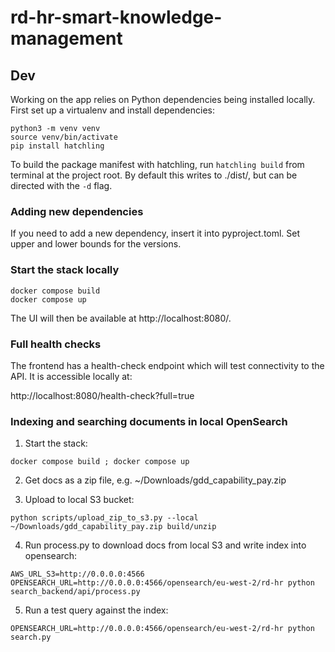 # rd-hr-smart-knowledge-management

## Dev

Working on the app relies on Python dependencies being installed locally. First set up a virtualenv and install 
dependencies:

```
python3 -m venv venv
source venv/bin/activate
pip install hatchling
```

To build the package manifest with hatchling, run `hatchling build` from
terminal at the project root. By default this writes to ./dist/, but can be
directed with the `-d` flag.

### Adding new dependencies

If you need to add a new dependency, insert it into pyproject.toml. Set upper and lower bounds for the versions.

### Start the stack locally

```
docker compose build
docker compose up
```

The UI will then be available at http://localhost:8080/.

### Full health checks

The frontend has a health-check endpoint which will test connectivity to the API. It is accessible locally at:

http://localhost:8080/health-check?full=true

### Indexing and searching documents in local OpenSearch

1. Start the stack:

```
docker compose build ; docker compose up
```

2. Get docs as a zip file, e.g. ~/Downloads/gdd_capability_pay.zip

3. Upload to local S3 bucket:

```
python scripts/upload_zip_to_s3.py --local ~/Downloads/gdd_capability_pay.zip build/unzip
```

4. Run process.py to download docs from local S3 and write index into opensearch:

```
AWS_URL_S3=http://0.0.0.0:4566 OPENSEARCH_URL=http://0.0.0.0:4566/opensearch/eu-west-2/rd-hr python search_backend/api/process.py
```

5. Run a test query against the index:

```
OPENSEARCH_URL=http://0.0.0.0:4566/opensearch/eu-west-2/rd-hr python search.py
```

